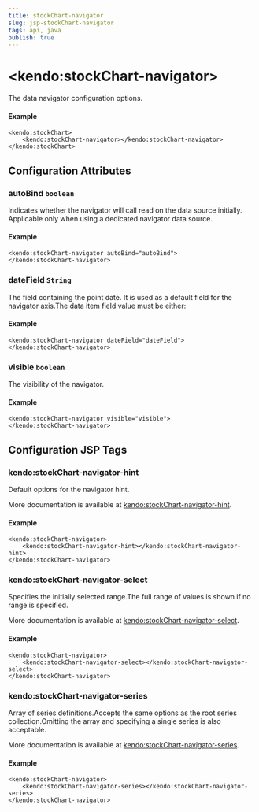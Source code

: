 ```yaml
---
title: stockChart-navigator
slug: jsp-stockChart-navigator
tags: api, java
publish: true
---
```


# \<kendo:stockChart-navigator\>

The data navigator configuration options.

#### Example
    <kendo:stockChart>
        <kendo:stockChart-navigator></kendo:stockChart-navigator>
    </kendo:stockChart>

## Configuration Attributes

### autoBind `boolean`

Indicates whether the navigator will call read on the data source initially.
Applicable only when using a dedicated navigator data source.

#### Example
    <kendo:stockChart-navigator autoBind="autoBind">
    </kendo:stockChart-navigator>

### dateField `String`

The field containing the point date.
It is used as a default field for the navigator axis.The data item field value must be either:

#### Example
    <kendo:stockChart-navigator dateField="dateField">
    </kendo:stockChart-navigator>

### visible `boolean`

The visibility of the navigator.

#### Example
    <kendo:stockChart-navigator visible="visible">
    </kendo:stockChart-navigator>


##  Configuration JSP Tags

### kendo:stockChart-navigator-hint

Default options for the navigator hint.

More documentation is available at [kendo:stockChart-navigator-hint](stockchart/navigator-hint).

#### Example

    <kendo:stockChart-navigator>
        <kendo:stockChart-navigator-hint></kendo:stockChart-navigator-hint>
    </kendo:stockChart-navigator>

### kendo:stockChart-navigator-select

Specifies the initially selected range.The full range of values is shown if no range is specified.

More documentation is available at [kendo:stockChart-navigator-select](stockchart/navigator-select).

#### Example

    <kendo:stockChart-navigator>
        <kendo:stockChart-navigator-select></kendo:stockChart-navigator-select>
    </kendo:stockChart-navigator>

### kendo:stockChart-navigator-series

Array of series definitions.Accepts the same options as the root series collection.Omitting the array and specifying a single series is also acceptable.

More documentation is available at [kendo:stockChart-navigator-series](stockchart/navigator-series).

#### Example

    <kendo:stockChart-navigator>
        <kendo:stockChart-navigator-series></kendo:stockChart-navigator-series>
    </kendo:stockChart-navigator>

